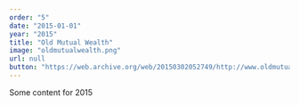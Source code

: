 ```yaml
---
order: "5"
date: "2015-01-01"
year: "2015"
title: "Old Mutual Wealth"
image: "oldmutualwealth.png"
url: null
button: "https://web.archive.org/web/20150302052749/http://www.oldmutualwealth.co.uk/"
---
```


Some content for 2015
